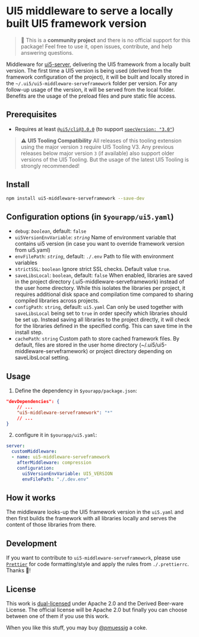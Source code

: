 # UI5 middleware to serve a locally built UI5 framework version

> :wave: This is a **community project** and there is no official support for this package! Feel free to use it, open issues, contribute, and help answering questions.

Middleware for [ui5-server](https://github.com/SAP/ui5-server), delivering the UI5 framework from a locally built version. The first time a UI5 version is being used (derived from the framework configuration of the project), it will be built and locally stored in the `~/.ui5/ui5-middleware-serveframework` folder per version. For any follow-up usage of the version, it will be served from the local folder. Benefits are the usage of the preload files and pure static file access.

## Prerequisites

- Requires at least [`@ui5/cli@3.0.0`](https://sap.github.io/ui5-tooling/v3/pages/CLI/) (to support [`specVersion: "3.0"`](https://sap.github.io/ui5-tooling/pages/Configuration/#specification-version-30))

> :warning: **UI5 Tooling Compatibility**
> All releases of this tooling extension using the major version `3` require UI5 Tooling V3. Any previous releases below major version `3` (if available) also support older versions of the UI5 Tooling. But the usage of the latest UI5 Tooling is strongly recommended!

## Install

```bash
npm install ui5-middleware-serveframework --save-dev
```

## Configuration options (in `$yourapp/ui5.yaml`)

- `debug`: *`boolean`*, default: `false`
- `ui5VersionEnvVariable`: *`string`*
  Name of environment variable that contains ui5 version (in case you want to override framework version from ui5.yaml)
- `envFilePath`: *`string`*, default: `./.env`
  Path to file with environment variables
- `strictSSL`: `boolean`
  Ignore strict SSL checks. Default value `true`.
- `saveLibsLocal`: `boolean`, default: `false`
  When enabled, libraries are saved in the project directory (.ui5-middleware-serveframework) instead of the user home directory. While this isolates the libraries per project, it requires additional disk space and compilation time compared to sharing compiled libraries across projects.
- `configPath`: `string`, default: `ui5.yaml`
  Can only be used together with `saveLibsLocal` being set to `true` in order specify which libraries should be set up. Instead saving all libraries to the project directly, it will check for the libraries defined in the specified config. This can save time in the install step.
- `cachePath`: `string`
  Custom path to store cached framework files. By default, files are stored in the user home directory (~/.ui5/ui5-middleware-serveframework) or project directory depending on saveLibsLocal setting.

## Usage

1. Define the dependency in `$yourapp/package.json`:

```json
"devDependencies": {
    // ...
    "ui5-middleware-serveframework": "*"
    // ...
}
```

2. configure it in `$yourapp/ui5.yaml`:

```yaml
server:
  customMiddleware:
  - name: ui5-middleware-serveframework
    afterMiddleware: compression
    configuration:
      ui5VersionEnvVariable: UI5_VERSION
      envFilePath: "./.dev.env"
```

## How it works

The middleware looks-up the UI5 framework version in the `ui5.yaml` and then first builds the framework with all libraries locally and serves the content of those libraries from there.

## Development

If you want to contribute to `ui5-middleware-serveframework`, please use [`Prettier`](https://prettier.io) for code formatting/style and apply the rules from `./.prettierrc`. Thanks 🙏!

## License

This work is [dual-licensed](../../LICENSE) under Apache 2.0 and the Derived Beer-ware License. The official license will be Apache 2.0 but finally you can choose between one of them if you use this work.

When you like this stuff, you may buy [@pmuessig](https://twitter.com/pmuessig) a coke.
